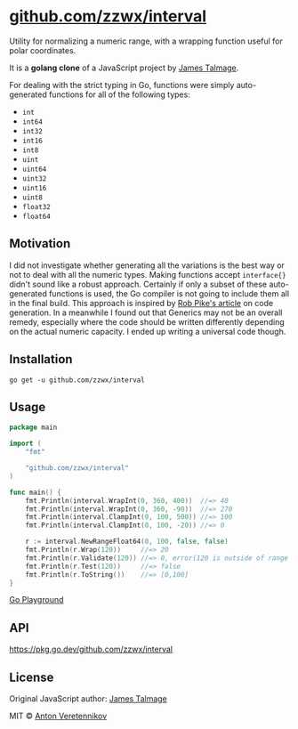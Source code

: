 # [github.com/zzwx/interval](https://pkg.go.dev/github.com/zzwx/interval)

Utility for normalizing a numeric range, with a wrapping function useful for polar coordinates.

It is a **golang clone** of a JavaScript project by [James Talmage](https://github.com/jamestalmage/normalize-range).

For dealing with the strict typing in Go, functions were simply auto-generated functions for all of the following types:

* `int`
* `int64`
* `int32`
* `int16`
* `int8`
* `uint`
* `uint64`
* `uint32`
* `uint16`
* `uint8`
* `float32`
* `float64`

## Motivation

I did not investigate whether generating all the variations is the best way or not to deal with all the numeric types. Making functions accept `interface{}` didn't sound like a robust approach. Certainly if only a subset of these auto-generated functions is used, the Go compiler is not going to include them all in the final build. This approach is inspired by [Rob Pike's article](https://blog.golang.org/generate) on code generation. In a meanwhile I found out that Generics may not be an overall remedy, especially where the code should be written differently depending on the actual numeric capacity. I ended up writing a universal code though.

## Installation

```
go get -u github.com/zzwx/interval
```

## Usage

```go
package main

import (
	"fmt"

	"github.com/zzwx/interval"
)

func main() {
	fmt.Println(interval.WrapInt(0, 360, 400))  //=> 40
	fmt.Println(interval.WrapInt(0, 360, -90))  //=> 270
	fmt.Println(interval.ClampInt(0, 100, 500)) //=> 100
	fmt.Println(interval.ClampInt(0, 100, -20)) //=> 0

	r := interval.NewRangeFloat64(0, 100, false, false)
	fmt.Println(r.Wrap(120))     //=> 20
	fmt.Println(r.Validate(120)) //=> 0, error(120 is outside of range [0,100])
	fmt.Println(r.Test(120))     //=> false
	fmt.Println(r.ToString())    //=> [0,100]
}
```

[Go Playground](https://play.golang.org/p/8b1uVREbels)

## API

https://pkg.go.dev/github.com/zzwx/interval

## License

Original JavaScript author: [James Talmage](https://github.com/jamestalmage/normalize-range)

MIT © [Anton Veretennikov](https://github.com/zzwx)

